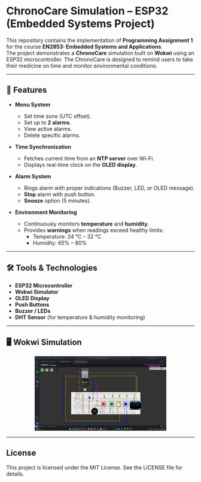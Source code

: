 # ChronoCare Simulation – ESP32 (Embedded Systems Project)

This repository contains the implementation of **Programming Assignment 1** for the course **EN2853: Embedded Systems and Applications**.  
The project demonstrates a **ChronoCare** simulation built on **Wokwi** using an ESP32 microcontroller. The ChronoCare is designed to remind users to take their medicine on time and monitor environmental conditions.

---

## 📌 Features

- **Menu System**
  - Set time zone (UTC offset).
  - Set up to **2 alarms**.
  - View active alarms.
  - Delete specific alarms.

- **Time Synchronization**
  - Fetches current time from an **NTP server** over Wi-Fi.
  - Displays real-time clock on the **OLED display**.

- **Alarm System**
  - Rings alarm with proper indications (Buzzer, LED, or OLED message).
  - **Stop** alarm with push button.
  - **Snooze** option (5 minutes).

- **Environment Monitoring**
  - Continuously monitors **temperature** and **humidity**.
  - Provides **warnings** when readings exceed healthy limits:
    - Temperature: 24 °C – 32 °C  
    - Humidity: 65% – 80%

---

## 🛠️ Tools & Technologies

- **ESP32 Microcontroller**
- **Wokwi Simulator**
- **OLED Display**
- **Push Buttons**
- **Buzzer / LEDs**
- **DHT Sensor** (for temperature & humidity monitoring)

---

## 🖥️ Wokwi Simulation

<p align="center">
  <img src="images/img01.png" alt="Wokwi Simulation Screenshot" width="70%"/>
</p>

---

## License
This project is licensed under the MIT License. See the LICENSE file for details.

